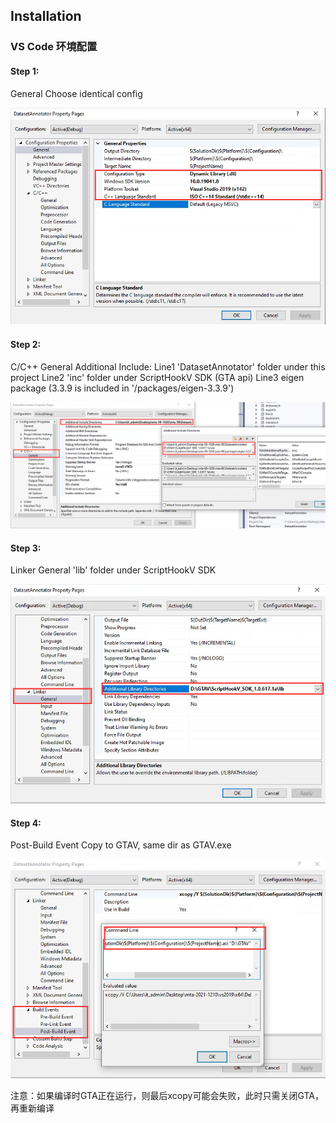 ## Installation

### VS Code 环境配置

#### Step 1:
General
Choose identical config

![config_step1](how-to-config/img-instruction/DatasetAnnotator1.png)


#### Step 2:
C/C++   General
Additional Include: 
Line1 'DatasetAnnotator' folder under this project
Line2 'inc' folder under ScriptHookV SDK (GTA api)
Line3 eigen package (3.3.9 is included in '/packages/eigen-3.3.9')

![config_step2](how-to-config/img-instruction/DatasetAnnotator2.png)


#### Step 3:
Linker  General
'lib' folder under ScriptHookV SDK

![config_step3](how-to-config/img-instruction/DatasetAnnotator3.png)


#### Step 4:
Post-Build Event
Copy to GTAV, same dir as GTAV.exe

![config_step4](how-to-config/img-instruction/DatasetAnnotator4.png)

注意：如果编译时GTA正在运行，则最后xcopy可能会失败，此时只需关闭GTA，再重新编译